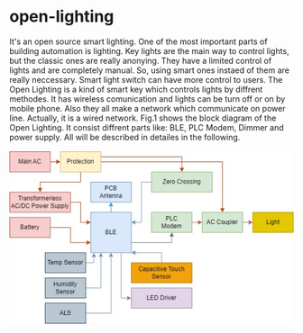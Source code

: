 # open-lighting
It's an open source smart lighting.
One of the most important parts of building automation is lighting. Key lights are the main way to control lights, but the classic ones are really anonying.
They have a limited control of lights and are completely manual. So, using smart ones instaed of them are really neccessary. Smart light switch can have more control to users.
The Open Lighting is a kind of smart key which controls lights by diffrent methodes. It has wireless comunication and lights can be turn off or on by mobile phone.
Also they all make a network which communicate on power line. Actually, it is a wired network.
Fig.1 shows the block diagram of the Open Lighting. It consist diffrent parts like: BLE, PLC Modem, Dimmer and power supply. All will be described in detailes in the following.
<br/><br/>
![alt text](https://github.com/hosein-mokarian/open-lighting/blob/main/Fig/me.jpg?raw=true)
